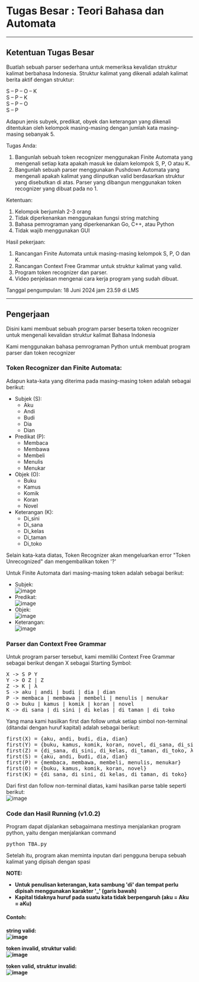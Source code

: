 # Tugas Besar : Teori Bahasa dan Automata

<hr>

## Ketentuan Tugas Besar

Buatlah sebuah parser sederhana untuk memeriksa kevalidan struktur kalimat berbahasa Indonesia. Struktur kalimat yang dikenali adalah kalimat berita aktif dengan struktur:

S – P – O – K <br>
S – P – K <br>
S – P – O <br>
S – P <br>

Adapun jenis subyek, predikat, obyek dan keterangan yang dikenali ditentukan oleh kelompok masing-masing dengan jumlah kata masing- masing sebanyak 5.

Tugas Anda:
1. Bangunlah sebuah token recognizer menggunakan Finite Automata yang mengenali setiap kata apakah masuk ke dalam kelompok S, P, O atau K.
2. Bangunlah sebuah parser menggunakan Pushdown Automata yang mengenali apakah kalimat yang diinputkan valid berdasarkan struktur yang disebutkan di atas. Parser yang dibangun menggunakan token recognizer yang dibuat pada no 1.
   
Ketentuan:
1. Kelompok berjumlah 2-3 orang
2. Tidak diperkenankan menggunakan fungsi string matching
3. Bahasa pemrograman yang diperkenankan Go, C++, atau Python
4. Tidak wajib menggunakan GUI

Hasil pekerjaan:
1. Rancangan Finite Automata untuk masing-masing kelompok S, P, O dan K.
2. Rancangan Context Free Grammar untuk struktur kalimat yang valid.
3. Program token recognizer dan parser.
4. Video penjelasan mengenai cara kerja program yang sudah dibuat.

Tanggal pengumpulan: 18 Juni 2024 jam 23.59 di LMS

<hr>

## Pengerjaan

Disini kami membuat sebuah program parser beserta token recognizer untuk mengenali kevalidan struktur kalimat Bahasa Indonesia

Kami menggunakan bahasa pemrograman Python untuk membuat program parser dan token recognizer

### Token Recognizer dan Finite Automata:

Adapun kata-kata yang diterima pada masing-masing token adalah sebagai berikut:
- Subjek (S):
  - Aku
  - Andi
  - Budi
  - Dia
  - Dian
- Predikat (P):
  - Membaca
  - Membawa
  - Membeli
  - Menulis
  - Menukar
- Objek (O):
  - Buku
  - Kamus
  - Komik
  - Koran
  - Novel
- Keterangan (K):
  - Di_sini
  - Di_sana
  - Di_kelas
  - Di_taman
  - Di_toko

Selain kata-kata diatas, Token Recognizer akan mengeluarkan error "Token Unrecognized" dan mengembalikan token '?'

Untuk Finite Automata dari masing-masing token adalah sebagai berikut:
- Subjek: <br>
  ![image](https://github.com/baihaqibb/tubes-tba/assets/138758831/6f4a3e4c-3143-4677-b167-129b3b6f0edc)
- Predikat: <br>
  ![image](https://github.com/baihaqibb/tubes-tba/assets/138758831/1c46b0cc-f689-4027-bcb2-3353d2846768)
- Objek: <br>
  ![image](https://github.com/baihaqibb/tubes-tba/assets/138758831/fc759378-9fbb-4ca3-829c-fb9396d5af22)
- Keterangan: <br>
  ![image](https://github.com/baihaqibb/tubes-tba/assets/138758831/f454072b-8dd6-42d2-94cf-75840dcc8c4a)

### Parser dan Context Free Grammar

Untuk program parser tersebut, kami memiliki Context Free Grammar sebagai berikut dengan X sebagai Starting Symbol:
<pre>
X -> S P Y
Y -> O Z | Z
Z -> K | λ
S -> aku | andi | budi | dia | dian
P -> membaca | membawa | membeli | menulis | menukar
O -> buku | kamus | komik | koran | novel
K -> di_sana | di_sini | di_kelas | di_taman | di_toko
</pre>

Yang mana kami hasilkan first dan follow untuk setiap simbol non-terminal (ditandai dengan huruf kapital) adalah sebagai berikut:
<pre>
first(X) = {aku, andi, budi, dia, dian}
first(Y) = {buku, kamus, komik, koran, novel, di_sana, di_sini, di_kelas, di_taman, di_toko, λ}
first(Z) = {di_sana, di_sini, di_kelas, di_taman, di_toko, λ}
first(S) = {aku, andi, budi, dia, dian}
first(P) = {membaca, membawa, membeli, menulis, menukar}
first(O) = {buku, kamus, komik, koran, novel}
first(K) = {di_sana, di_sini, di_kelas, di_taman, di_toko}
</pre>

Dari first dan follow non-terminal diatas, kami hasilkan parse table seperti berikut: <br>
![image](https://github.com/baihaqibb/tubes-tba/assets/138758831/a4ea0fb7-d2a1-4d45-859f-423835b66653)

### Code dan Hasil Running (v1.0.2)

Program dapat dijalankan sebagaimana mestinya menjalankan program python, yaitu dengan menjalankan command
<pre>
python TBA.py
</pre>

Setelah itu, program akan meminta inputan dari pengguna berupa sebuah kalimat yang dipisah dengan spasi

<b>NOTE:<b> 
- Untuk penulisan keterangan, kata sambung 'di' dan tempat perlu dipisah menggunakan karakter '_' (garis bawah)
- Kapital tidaknya huruf pada suatu kata tidak berpengaruh (aku = Aku = aKu)

#### Contoh:

string valid: <br>
![image](https://github.com/baihaqibb/tubes-tba/assets/138758831/f1f64165-0cdc-4ccc-b517-bcfa8b740cd8)


token invalid, struktur valid: <br>
![image](https://github.com/baihaqibb/tubes-tba/assets/138758831/a20c04d7-bc48-4a6b-a6ea-af07a418bfe7)

token valid, struktur invalid: <br>
![image](https://github.com/baihaqibb/tubes-tba/assets/138758831/7667ada0-29eb-47ae-a0e6-6027becfd3ab)




